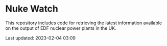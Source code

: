 # Nuke Watch

This repository includes code for retrieving the latest information available on the output of EDF nuclear power plants in the UK.

Last updated: 2023-02-04 03:09